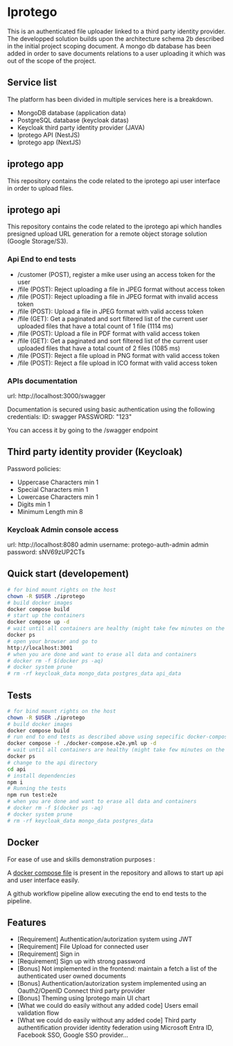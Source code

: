 # Iprotego

This is an authenticated file uploader linked to a third party identity provider.
The developped solution builds upon the architecture schema 2b described in the initial project scoping document.
A mongo db database has been added in order to save documents relations to a user uploading it which was out of the scope of the project.

## Service list

The platform has been divided in multiple services here is a breakdown.

- MongoDB database (application data)
- PostgreSQL database (keycloak datas)
- Keycloak third party identity provider (JAVA)
- Iprotego API (NestJS)
- Iprotego app (NextJS)

## iprotego app

This repository contains the code related to the iprotego api user interface in order to upload files.

## iprotego api

This repository contains the code related to the iprotego api which handles presigned upload URL generation for a remote object storage solution (Google Storage/S3).

### Api End to end tests

- /customer (POST), register a mike user using an access token for the user
- /file (POST): Reject uploading a file in JPEG format without access token
- /file (POST): Reject uploading a file in JPEG format with invalid access token
- /file (POST): Upload a file in JPEG format with valid access token
- /file (GET): Get a paginated and sort filtered list of the current user uploaded files that have a total count of 1 file (1114 ms)
- /file (POST): Upload a file in PDF format with valid access token
- /file (GET): Get a paginated and sort filtered list of the current user uploaded files that have a total count of 2 files (1085 ms)
- /file (POST): Reject a file upload in PNG format with valid access token
- /file (POST): Reject a file upload in ICO format with valid access token

### APIs documentation

url: http://localhost:3000/swagger

Documentation is secured using basic authentication using the following credentials:
ID: swagger
PASSWORD: "123"

You can access it by going to the /swagger endpoint

## Third party identity provider (Keycloak)

Password policies:

- Uppercase Characters min 1
- Special Characters min 1
- Lowercase Characters min 1
- Digits min 1
- Minimum Length min 8

### Keycloak Admin console access

url: http://localhost:8080
admin username: protego-auth-admin
admin password: sNV69zUP2CTs

## Quick start (developement)

```bash
# for bind mount rights on the host
chown -R $USER ./iprotego
# build docker images
docker compose build
# start up the containers
docker compose up -d
# wait until all containers are healthy (might take few minutes on the first run - due to the initilization of databases)
docker ps
# open your browser and go to
http://localhost:3001
# when you are done and want to erase all data and containers
# docker rm -f $(docker ps -aq)
# docker system prune
# rm -rf keycloak_data mongo_data postgres_data api_data
```

## Tests

```bash
# for bind mount rights on the host
chown -R $USER ./iprotego
# build docker images
docker compose build
# run end to end tests as described above using sepecific docker-compose file in detach mode
docker compose -f ./docker-compose.e2e.yml up -d
# wait until all containers are healthy (might take few minutes on the first run - due to the initilization of databases)
docker ps
# change to the api directory
cd api
# install dependencies
npm i
# Running the tests
npm run test:e2e
# when you are done and want to erase all data and containers
# docker rm -f $(docker ps -aq)
# docker system prune
# rm -rf keycloak_data mongo_data postgres_data
```

## Docker

For ease of use and skills demonstration purposes :

A [docker compose file](./docker-compose.yml) is present in the repository and allows to start up api and user interface easily.

A github workflow pipeline allow executing the end to end tests to the pipeline.

## Features

- [Requirement] Authentication/autorization system using JWT
- [Requirement] File Upload for connected user
- [Requirement] Sign in
- [Requirement] Sign up with strong password
- [Bonus] Not implemented in the frontend: maintain a fetch a list of the authenticated user owned documents
- [Bonus] Authentication/autorization system implemented using an Oauth2/OpenID Connect third party provider
- [Bonus] Theming using Iprotego main UI chart
- [What we could do easily without any added code] Users email validation flow
- [What we could do easily without any added code] Third party authentification provider identity federation using Microsoft Entra ID, Facebook SSO, Google SSO provider...
